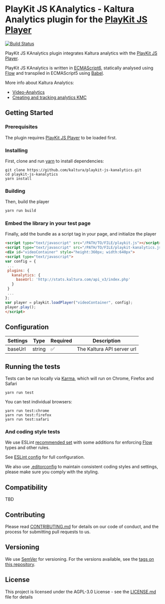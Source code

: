 # PlayKit JS KAnalytics - Kaltura Analytics plugin for the [PlayKit JS Player]

[![Build Status](https://travis-ci.org/kaltura/playkit-js-kanalytics.svg?branch=master)](https://travis-ci.org/kaltura/playkit-js-kanalytics)

PlayKit JS KAnalytics plugin integrates Kaltura analytics with the [PlayKit JS Player].
 
PlayKit JS KAnalytics is written in [ECMAScript6], statically analysed using [Flow] and transpiled in ECMAScript5 using [Babel].

More info about Kaltura Analytics: 
* [Video-Analytics]
* [Creating and tracking analytics KMC]

[Video-Analytics]: https://corp.kaltura.com/Products/Features/Video-Analytics
[Creating and tracking analytics KMC]: https://knowledge.kaltura.com/creating-and-tracking-analytics-kmc-0
[Flow]: https://flow.org/
[ECMAScript6]: https://github.com/ericdouglas/ES6-Learning#articles--tutorials
[Babel]: https://babeljs.io

## Getting Started

### Prerequisites
The plugin requires [PlayKit JS Player] to be loaded first.

[Playkit JS Player]: https://github.com/kaltura/playkit-js

### Installing

First, clone and run [yarn] to install dependencies:

[yarn]: https://yarnpkg.com/lang/en/

```
git clone https://github.com/kaltura/playkit-js-kanalytics.git
cd playkit-js-kanalytics
yarn install
```

### Building

Then, build the player

```javascript
yarn run build
```

### Embed the library in your test page

Finally, add the bundle as a script tag in your page, and initialize the player

```html
<script type="text/javascript" src="/PATH/TO/FILE/playkit.js"></script>
<script type="text/javascript" src="/PATH/TO/FILE/playkit-kanalytics.js"></script>
<div id="videoContainer" style="height:360px; width:640px">
<script type="text/javascript">
var config = {
 ...
 plugins: {
   kanalytics: { 
     baseUrl: 'http://stats.kaltura.com/api_v3/index.php'
   }
 }
 ...
};
var player = playkit.loadPlayer("videoContainer", config);
player.play();
</script>
```

## Configuration

| Settings 	| Type   	| Required           	| Description                	|
|----------	|--------	|--------------------	|----------------------------	|
| baseUrl    	| string 	| :white_check_mark: 	| The Kaltura API server url 	|

## Running the tests

Tests can be run locally via [Karma], which will run on Chrome, Firefox and Safari

[Karma]: https://karma-runner.github.io/1.0/index.html
```
yarn run test
```

You can test individual browsers:
```
yarn run test:chrome
yarn run test:firefox
yarn run test:safari
```

### And coding style tests

We use ESLint [recommended set](http://eslint.org/docs/rules/) with some additions for enforcing [Flow] types and other rules.

See [ESLint config](.eslintrc.json) for full configuration.

We also use [.editorconfig](.editorconfig) to maintain consistent coding styles and settings, please make sure you comply with the styling.


## Compatibility

TBD

## Contributing

Please read [CONTRIBUTING.md](https://gist.github.com/PurpleBooth/b24679402957c63ec426) for details on our code of conduct, and the process for submitting pull requests to us.

## Versioning

We use [SemVer](http://semver.org/) for versioning. For the versions available, see the [tags on this repository](https://github.com/kaltura/playkit-js-kanalytics/tags). 

## License

This project is licensed under the AGPL-3.0 License - see the [LICENSE.md](LICENSE.md) file for details
